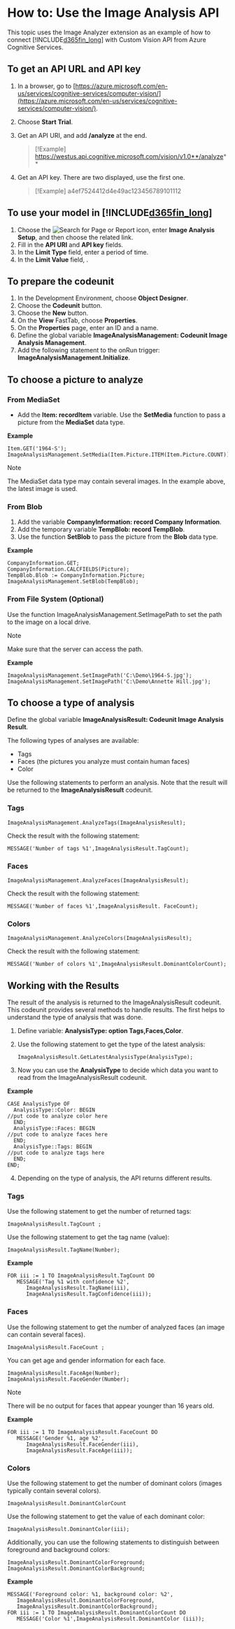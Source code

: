 

# How to: Use the Image Analysis API
This topic uses the Image Analyzer extension as an example of how to connect [!INCLUDE[d365fin_long](../includes/d365fin_long_md.md)] with Custom Vision API from Azure Cognitive Services.

<!--Not sure if this section is necessary. 

##To create your own model
1. In a browser, go to [ https://www.customvision.ai/]( https://www.customvision.ai/).
2. Create a new project. Use the **General** type.
3. Upload and tag images. 
  
    > [!Note]
    > For each tag you will need around 38 images. However, it's a good idea to have more than that number of images, so that you have some to test the model's accuracy.
  
4. Train the model.
5. Test the model by choosing the **Quick Test** action.
6. On the **Performance** tab, copy the API URI.
7. Choose the **Setting** action to get the API key.

-->

## To get an API URL and API key
1. In a browser, go to [https://azure.microsoft.com/en-us/services/cognitive-services/computer-vision/](https://azure.microsoft.com/en-us/services/cognitive-services/computer-vision/).  
2. Choose **Start Trial**.  
3. Get an API URI, and add **/analyze** at the end. 
  
    > [!Example]
    > https://westus.api.cognitive.microsoft.com/vision/v1.0**/analyze**
  
4. Get an API key. There are two displayed, use the first one.  
    
    > [!Example]
    > a4ef7524412d4e49ac123456789101112
  
## To use your model in [!INCLUDE[d365fin_long](../includes/d365fin_long_md.md)]
1. Choose the ![Search for Page or Report](media/ui-search/search_small.png "Search for Page or Report icon") icon, enter **Image Analysis Setup**, and then choose the related link.  
2. Fill in the **API URI** and **API key** fields.  
3. In the **Limit Type** field, enter a period of time.  
4. In the **Limit Value** field,   .

## To prepare the codeunit
1. In the Development Environment, choose **Object Designer**.  
2. Choose the **Codeunit** button.  
3. Choose the **New** button.  
4. On the **View** FastTab, choose **Properties**.  
5. On the **Properties** page, enter an ID and a name.  
6. Define the global variable **ImageAnalysisManagement: Codeunit Image Analysis Management**.  
7. Add the following statement to the onRun trigger: **ImageAnalysisManagement.Initialize**.  

## To choose a picture to analyze
### From MediaSet
* Add the **Item: recordItem** variable. Use the **SetMedia** function to pass a picture from the **MediaSet** data type.

**Example**
```
Item.GET('1964-S');
ImageAnalysisManagement.SetMedia(Item.Picture.ITEM(Item.Picture.COUNT));

```
  
> [!Note]
> The MediaSet data type may contain several images. In the example above, the latest image is used.
  
### From Blob
1. Add the variable **CompanyInformation: record Company Information**.  
2. Add the temporary variable **TempBlob: record TempBlob**.  
3. Use the function **SetBlob** to pass the picture from the **Blob** data type.  

**Example**
```
CompanyInformation.GET;  
CompanyInformation.CALCFIELDS(Picture);  
TempBlob.Blob := CompanyInformation.Picture;  
ImageAnalysisManagement.SetBlob(TempBlob);  

```
### From File System (Optional)
Use the function ImageAnalysisManagement.SetImagePath to set the path to the image on a local drive.

> [!Note]
> Make sure that the server can access the path.

**Example**
```
ImageAnalysisManagement.SetImagePath('C:\Demo\1964-S.jpg');
ImageAnalysisManagement.SetImagePath('C:\Demo\Annette Hill.jpg');

```

## To choose a type of analysis
Define the global variable **ImageAnalysisResult: Codeunit Image Analysis Result**.

The following types of analyses are available:
  
* Tags  
* Faces (the pictures you analyze must contain human faces)  
* Color  
  
Use the following statements to perform an analysis. Note that the result will be returned to the **ImageAnalysisResult** codeunit.

### Tags
```
ImageAnalysisManagement.AnalyzeTags(ImageAnalysisResult);
```

Check the result with the following statement:

```
MESSAGE('Number of tags %1',ImageAnalysisResult.TagCount);
```

### Faces
```
ImageAnalysisManagement.AnalyzeFaces(ImageAnalysisResult);
```

Check the result with the following statement:

```
MESSAGE('Number of faces %1',ImageAnalysisResult. FaceCount);
```

### Colors
```
ImageAnalysisManagement.AnalyzeColors(ImageAnalysisResult);
```

Check the result with the following statement:

```
MESSAGE('Number of colors %1',ImageAnalysisResult.DominantColorCount);
```

## Working with the Results
The result of the analysis is returned to the ImageAnalysisResult codeunit. This codeunit provides several methods to handle results. The first helps to understand the type of analysis that was done.

1. Define variable: **AnalysisType: option Tags,Faces,Color**.
2. Use the following statement to get the type of the latest analysis:

    ```
    ImageAnalysisResult.GetLatestAnalysisType(AnalysisType);
    ```

3. Now you can use the **AnalysisType** to decide which data you want to read from the ImageAnalysisResult codeunit.

**Example**
```
CASE AnalysisType OF
  AnalysisType::Color: BEGIN
//put code to analyze color here
  END;
  AnalysisType::Faces: BEGIN
//put code to analyze faces here
  END;
  AnalysisType::Tags: BEGIN
//put code to analyze tags here
  END;
END;

```
4. Depending on the type of analysis, the API returns different results.
### Tags
Use the following statement to get the number of returned tags:

```
ImageAnalysisResult.TagCount ;
```

Use the following statement to get the tag name (value):

```
ImageAnalysisResult.TagName(Number);
```

**Example**
```
FOR iii := 1 TO ImageAnalysisResult.TagCount DO
   MESSAGE('Tag %1 with confidence %2',
      ImageAnalysisResult.TagName(iii),
      ImageAnalysisResult.TagConfidence(iii));

```

### Faces
Use the following statement to get the number of analyzed faces (an image can contain several faces).

```
ImageAnalysisResult.FaceCount ;
```
You can get age and gender information for each face.

```
ImageAnalysisResult.FaceAge(Number);
ImageAnalysisResult.FaceGender(Number);

```
> [!Note]
> There will be no output for faces that appear younger than 16 years old.

**Example**

```
FOR iii := 1 TO ImageAnalysisResult.FaceCount DO 
   MESSAGE('Gender %1, age %2',
      ImageAnalysisResult.FaceGender(iii),
      ImageAnalysisResult.FaceAge(iii));
```
### Colors
Use the following statement to get the number of dominant colors (images typically contain several colors).

```
ImageAnalysisResult.DominantColorCount
```

Use the following statement to get the value of each dominant color:  

```
ImageAnalysisResult.DominantColor(iii);
```

Additionally, you can use the following statements to distinguish between foreground and background colors:  

```
ImageAnalysisResult.DominantColorForeground;
ImageAnalysisResult.DominantColorBackground;
```

**Example**
```
MESSAGE('Foreground color: %1, background color: %2',
   ImageAnalysisResult.DominantColorForeground,
   ImageAnalysisResult.DominantColorBackground);
FOR iii := 1 TO ImageAnalysisResult.DominantColorCount DO 
   MESSAGE('Color %1',ImageAnalysisResult.DominantColor (iii));

```
